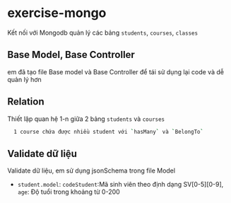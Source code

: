 # exercise-mongo

Kết nối với Mongodb quản lý các bảng `students`, `courses`, `classes`

## Base Model, Base Controller

em đã tạo file Base model và Base Controller để tái sử dụng lại code và dễ quản lý hơn

## Relation

Thiết lập quan hệ 1-n giữa 2 bảng `students` và `courses`
```sh
  1 course chứa được nhiều student với `hasMany` và `BelongTo`
```
## Validate dữ liệu

Validate dữ liệu, em sử dụng jsonSchema trong file Model
- `student.model`:
      `codeStudent`:Mã sinh viên theo định dạng SV[0-5][0-9],
      `age`: Độ tuổi trong khoảng từ 0-200


